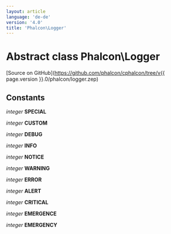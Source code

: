 ```yaml
---
layout: article
language: 'de-de'
version: '4.0'
title: 'Phalcon\Logger'
---
```

# Abstract class **Phalcon\Logger**

[Source on GitHub](https://github.com/phalcon/cphalcon/tree/v{{ page.version }}.0/phalcon/logger.zep)

## Constants

*integer* **SPECIAL**

*integer* **CUSTOM**

*integer* **DEBUG**

*integer* **INFO**

*integer* **NOTICE**

*integer* **WARNING**

*integer* **ERROR**

*integer* **ALERT**

*integer* **CRITICAL**

*integer* **EMERGENCE**

*integer* **EMERGENCY**